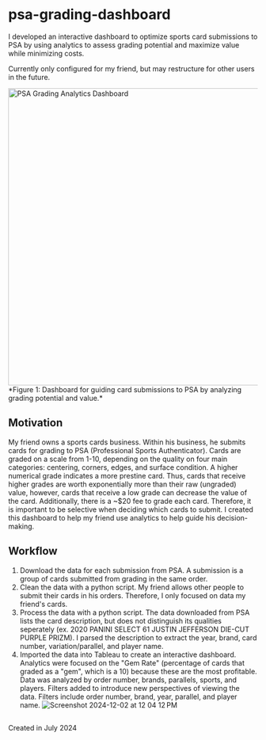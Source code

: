# psa-grading-dashboard

I developed an interactive dashboard to optimize sports card submissions to PSA by using analytics to assess grading potential and maximize value while minimizing costs.

Currently only configured for my friend, but may restructure for other users in the future.

<img src="https://github.com/user-attachments/assets/bae9965d-ddf1-421a-8230-8cf000d5bd24" alt="PSA Grading Analytics Dashboard" width="600">
*Figure 1: Dashboard for guiding card submissions to PSA by analyzing grading potential and value.*

## Motivation

My friend owns a sports cards business. Within his business, he submits cards for grading to PSA (Professional Sports Authenticator). Cards are graded on a scale from 1-10, depending on the quality on four main categories: centering, corners, edges, and surface condition. A higher numerical grade indicates a more prestine card. Thus, cards that receive higher grades are worth exponentially more than their raw (ungraded) value, however, cards that receive a low grade can decrease the value of the card. Additionally, there is a ~$20 fee to grade each card. Therefore, it is important to be selective when deciding which cards to submit. I created this dashboard to help my friend use analytics to help guide his decision-making.

## Workflow
1. Download the data for each submission from PSA. A submission is a group of cards submitted from grading in the same order.
2. Clean the data with a python script. My friend allows other people to submit their cards in his orders. Therefore, I only focused on data my friend's cards.
3. Process the data with a python script. The data downloaded from PSA lists the card description, but does not distinguish its qualities seperately (ex. 2020 PANINI SELECT 61 JUSTIN JEFFERSON DIE-CUT PURPLE PRIZM). I parsed the description to extract the year, brand, card number, variation/parallel, and player name.
4. Imported the data into Tableau to create an interactive dashboard. Analytics were focused on the "Gem Rate" (percentage of cards that graded as a "gem", which is a 10) because these are the most profitable. Data was analyzed by order number, brands, parallels, sports, and players. Filters added to introduce new perspectives of viewing the data. Filters include order number, brand, year, parallel, and player name.
![Screenshot 2024-12-02 at 12 04 12 PM](https://github.com/user-attachments/assets/bf12df75-ace4-46bb-aee1-7f54522a53a4)

## 

Created in July 2024
